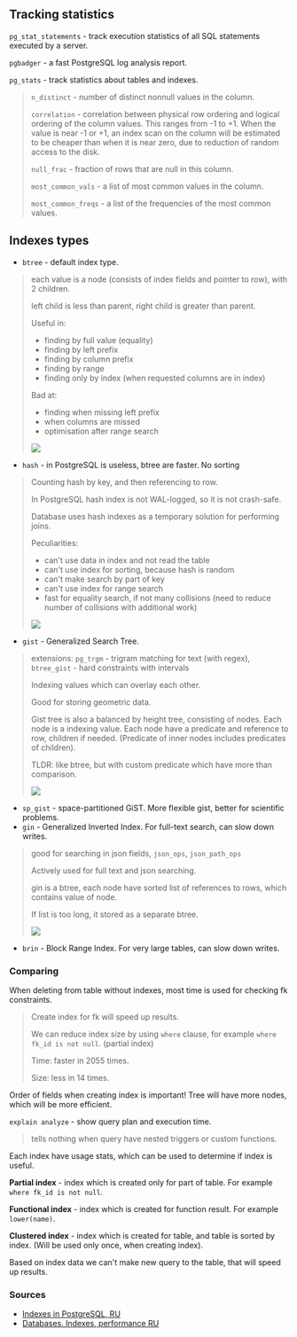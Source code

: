 ## Tracking statistics

`pg_stat_statements` - track execution statistics of all SQL statements executed by a server.

`pgbadger` - a fast PostgreSQL log analysis report.

`pg_stats` - track statistics about tables and indexes.

> `n_distinct` - number of distinct nonnull values in the column.
>
> `correlation` - correlation between physical row ordering and logical ordering of the column values. This ranges from -1 to +1. When the value is near -1 or +1, an index scan on the column will be estimated to be cheaper than when it is near zero, due to reduction of random access to the disk.
>
> `null_frac` - fraction of rows that are null in this column.
>
> `most_common_vals` - a list of most common values in the column.
>
> `most_common_freqs` - a list of the frequencies of the most common values.

## Indexes types

- `btree` - default index type.
> each value is a node (consists of index fields and pointer to row), with 2 children.
>
> left child is less than parent, right child is greater than parent.
>
> Useful in:
> - finding by full value (equality)
> - finding by left prefix
> - finding by column prefix 
> - finding by range 
> - finding only by index (when requested columns are in index)
> 
> Bad at:
> - finding when missing left prefix 
> - when columns are missed
> - optimisation after range search 
>
> ![](./docs/btree.png)

- `hash` - in PostgreSQL is useless, btree are faster. No sorting
> Counting hash by key, and then referencing to row.
>
> In PostgreSQL hash index is not WAL-logged, so it is not crash-safe.
>
> Database uses hash indexes as a temporary solution for performing joins.
>
> Peculiarities:
> - can't use data in index and not read the table 
> - can't use index for sorting, because hash is random
> - can't make search by part of key
> - can't use index for range search 
> - fast for equality search, if not many collisions (need to reduce number of collisions with additional work)
>
> ![](./docs/hash.png)

- `gist` - Generalized Search Tree. 
> extensions: `pg_trgm` - trigram matching for text (with regex), `btree_gist` - hard constraints with intervals
>
> Indexing values which can overlay each other.
>
> Good for storing geometric data.
>
> Gist tree is also a balanced by height tree, consisting of nodes. Each node 
> is a indexing value. Each node have a predicate and reference to row, children 
> if needed. (Predicate of inner nodes includes predicates of children).
>
> TLDR: like btree, but with custom predicate which have more than comparison.
>
> ![](./docs/gist.png)


- `sp_gist` - space-partitioned GiST. More flexible gist, better for scientific problems.
- `gin` - Generalized Inverted Index. For full-text search, can slow down writes.
> good for searching in json fields, `json_ops`, `json_path_ops`
> 
> Actively used for full text and json searching.
>
> gin is a btree, each node have sorted list of references to rows, which contains 
> value of node.
>
> If list is too long, it stored as a separate btree.
>
> ![](./docs/gin.png)

- `brin` - Block Range Index. For very large tables, can slow down writes.

### Comparing 

When deleting from table without indexes, most time is used for checking fk constraints.

> Create index for fk will speed up results.
>
> We can reduce index size by using `where` clause, for example `where fk_id is not null`. (partial index)
>
> Time: faster in 2055 times.
> 
> Size: less in 14 times.

Order of fields when creating index is important! Tree will have more nodes,
which will be more efficient.

`explain analyze` - show query plan and execution time.

> tells nothing when query have nested triggers or custom functions.

Each index have usage stats, which can be used to determine if index is useful.

**Partial index** - index which is created only for part of table. For example `where fk_id is not null`.

**Functional index** - index which is created for function result. For example `lower(name)`.

**Clustered index** - index which is created for table, and table is sorted by index. (Will be used only once, when creating index).

Based on index data we can't make new query to the table, that will speed up results.

### Sources

- [Indexes in PostgreSQL, RU](https://www.youtube.com/watch?v=ju9F8OvnL4E)
- [Databases. Indexes, performance RU](https://www.youtube.com/watch?v=4Tgvd6NPufs)
